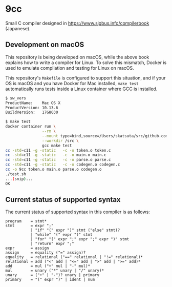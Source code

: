 # 9cc

Small C compiler designed in https://www.sigbus.info/compilerbook (Japanese).


## Development on macOS

This repository is being developed on macOS, while the above book explains how to write a compiler for Linux. To solve this mismatch, Docker is used to emulate compilation and testing for Linux on macOS.

This repository's `Makefile` is configured to support this situation, and if your OS is macOS and you have Docker for Mac installed, `make test` automatically runs tests inside a Linux container where GCC is installed.

```bash
$ sw_vers
ProductName:    Mac OS X
ProductVersion: 10.13.6
BuildVersion:   17G8030

$ make test
docker container run \
                --rm \
                --mount type=bind,source=/Users/skatsuta/src/github.com/skatsuta/9cc,target=/src,consistency=delegated \
                --workdir /src \
                gcc make test
cc -std=c11 -g -static   -c -o token.o token.c
cc -std=c11 -g -static   -c -o main.o main.c
cc -std=c11 -g -static   -c -o parse.o parse.c
cc -std=c11 -g -static   -c -o codegen.o codegen.c
cc -o 9cc token.o main.o parse.o codegen.o
./test.sh
...(snip)...
OK
```


## Current status of supported syntax

The current status of supported syntax in this compiler is as follows:

```
program    = stmt*
stmt       = expr ";"
           | "if" "(" expr ")" stmt ("else" stmt)?
           | "while" "(" expr ")" stmt
           | "for" "(" expr ";" expr ";" expr ")" stmt
           | "return" expr ";"
expr       = assign
assign     = equality ("=" assign)?
equality   = relational ("==" relational | "!=" relational)*
relational = add ("<" add | "<=" add | ">" add | ">=" add)*
add        = mul ("+" mul | "-" mul)*
mul        = unary ("*" unary | "/" unary)*
unary      = ("+" | "-")? unary | primary
primary    = "(" expr ")" | ident | num
```
